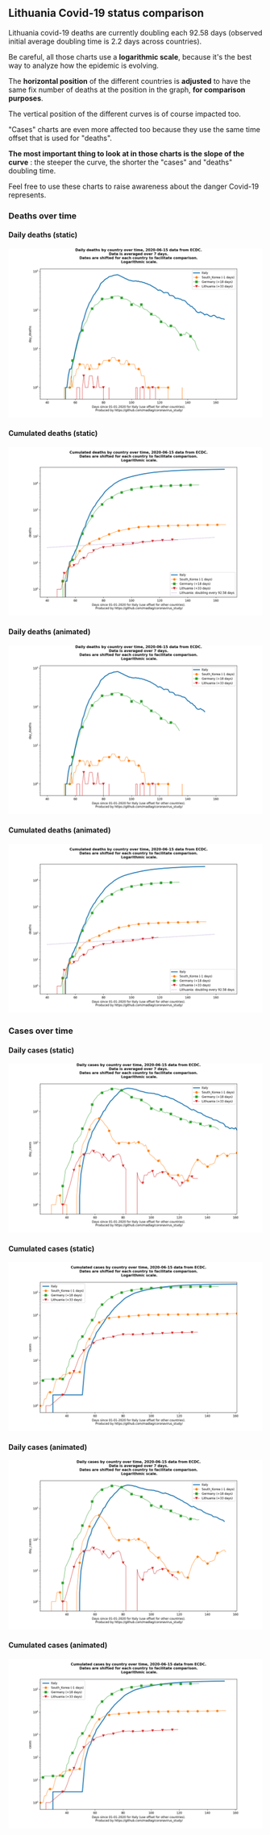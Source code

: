 ## Lithuania Covid-19 status comparison 

Lithuania covid-19 deaths are currently doubling each 92.58 days (observed initial average doubling time is 2.2 days across countries).



Be careful, all those charts use a **logarithmic scale**, because it's the best way to analyze how the epidemic is evolving.
 
The **horizontal position** of the different countries is **adjusted** to have the same fix number of deaths at the position in the graph, **for comparison purposes**.

The vertical position of the different curves is of course impacted too.

"Cases" charts are even more affected too because they use the same time offset that is used for "deaths".

**The most important thing to look at in those charts is the slope of the curve** : the steeper the curve, the shorter the "cases" and "deaths" doubling time.

Feel free to use these charts to raise awareness about the danger Covid-19 represents. 


 
### Deaths over time
 
#### Daily deaths (static)
![Lithuania covid-19 daily deaths static chart](https://raw.githubusercontent.com/madlag/coronavirus_study/master/notebooks/graphs/2020-06-15/countries/Lithuania/2020-06-15_Lithuania_day_deaths.png "Lithuania covid-19 day_deaths static chart")   
 
#### Cumulated deaths (static)
![Lithuania covid-19 cumulated deaths static chart](https://raw.githubusercontent.com/madlag/coronavirus_study/master/notebooks/graphs/2020-06-15/countries/Lithuania/2020-06-15_Lithuania_deaths.png "Lithuania covid-19 deaths static chart")   
 
#### Daily deaths (animated)
![Lithuania covid-19 daily deaths animated chart](https://raw.githubusercontent.com/madlag/coronavirus_study/master/notebooks/graphs/2020-06-15/countries/Lithuania/2020-06-15_Lithuania_day_deaths.gif "Lithuania covid-19 day_deaths animated chart")   
 
#### Cumulated deaths (animated)
![Lithuania covid-19 cumulated deaths animated chart](https://raw.githubusercontent.com/madlag/coronavirus_study/master/notebooks/graphs/2020-06-15/countries/Lithuania/2020-06-15_Lithuania_deaths.gif "Lithuania covid-19 deaths animated chart")   

 
### Cases over time
 
#### Daily cases (static)
![Lithuania covid-19 daily cases static chart](https://raw.githubusercontent.com/madlag/coronavirus_study/master/notebooks/graphs/2020-06-15/countries/Lithuania/2020-06-15_Lithuania_day_cases.png "Lithuania covid-19 day_cases static chart")   
 
#### Cumulated cases (static)
![Lithuania covid-19 cumulated cases static chart](https://raw.githubusercontent.com/madlag/coronavirus_study/master/notebooks/graphs/2020-06-15/countries/Lithuania/2020-06-15_Lithuania_cases.png "Lithuania covid-19 cases static chart")   
 
#### Daily cases (animated)
![Lithuania covid-19 daily cases animated chart](https://raw.githubusercontent.com/madlag/coronavirus_study/master/notebooks/graphs/2020-06-15/countries/Lithuania/2020-06-15_Lithuania_day_cases.gif "Lithuania covid-19 day_cases animated chart")   
 
#### Cumulated cases (animated)
![Lithuania covid-19 cumulated cases animated chart](https://raw.githubusercontent.com/madlag/coronavirus_study/master/notebooks/graphs/2020-06-15/countries/Lithuania/2020-06-15_Lithuania_cases.gif "Lithuania covid-19 cases animated chart")   

